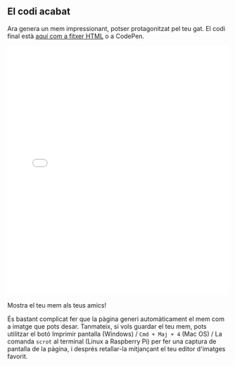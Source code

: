 ## El codi acabat

Ara genera un mem impressionant, potser protagonitzat pel teu gat. El codi final està [aquí com a fitxer HTML](resources/index.html) o a CodePen. 

<iframe height='567' scrolling='no' title='Generador de mem de gat' src='//codepen.io/Translation_RPF/embed/rNOVmrK/?height=567&theme-id=0&default-tab=js,result&embed-version=2' frameborder='no' allowtransparency='true' allowfullscreen='true' style='width: 100%;' mark="crwd-mark">See the Pen <a href='https://codepen.io/Translation_RPF/pen/rNOVmrK/'>Cat Meme Generator</a> by Laura Sach (<a href='https://codepen.io/rpflaura'>@rpflaura</a>) on <a href='https://codepen.io'>CodePen</a>.
</iframe>

Mostra el teu mem als teus amics!

És bastant complicat fer que la pàgina generi automàticament el mem com a imatge que pots desar. Tanmateix, si vols guardar el teu mem, pots utilitzar el botó Imprimir pantalla (Windows) / `Cmd + Maj + 4` (Mac OS) / La comanda `scrot` al terminal (Linux a Raspberry Pi) per fer una captura de pantalla de la pàgina, i després retallar-la mitjançant el teu editor d'imatges favorit.
